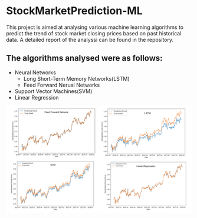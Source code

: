 # StockMarketPrediction-ML
This project is aimed at analysing various machine learning algorithms to predict the trend of stock market closing prices based on past historical data. A detailed report of the analyssi can be found in the repository.

## The algorithms analysed were as follows:
- Neural Networks
  - Long Short-Term Memory Networks(LSTM)
  - Feed Forward Nerual Networks
- Support Vector Machines(SVM)
- Linear Regression

![These were the predicted trends of various algorithms](https://raw.githubusercontent.com/Anirudh42/StockMarketPrediction-ML/master/preds.jpg)
